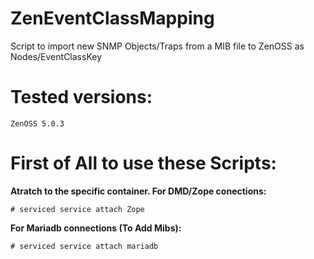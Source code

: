 # ZenEventClassMapping
Script to import new SNMP Objects/Traps from a MIB file to ZenOSS as Nodes/EventClassKey

# Tested versions:

    ZenOSS 5.0.3

# First of All to use these Scripts:

<b>    Atratch to the specific container.
    For DMD/Zope conections: </b>
    
    # serviced service attach Zope

<b> For Mariadb connections (To Add Mibs): </b>
    
    # serviced service attach mariadb
